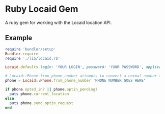 # Ruby Locaid Gem
A ruby gem for working with the Locaid location API.

## Example

```ruby
require 'bundler/setup'
Bundler.require
require './lib/locaid.rb'

Locaid.defaults login: 'YOUR LOGIN', password: 'YOUR PASSWORD', application_id: 'YOUR APP ID'

# Locaid::Phone.from_phone_number attempts to convert a normal number to msisdn (which is what Locaid::Phone.new accepts).
phone = Locaid::Phone.from_phone_number 'PHONE NUMBER GOES HERE'

if phone.opted_in? || phone.optin_pending?
  puts phone.current_location
else
  puts phone.send_optin_request
end
```